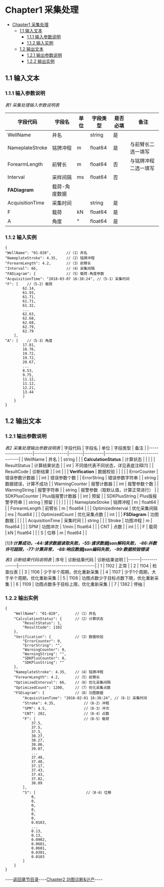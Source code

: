 # Chapter1 采集处理

- [Chapter1 采集处理](Chapter1.md#Chapter1-采集处理)
    - [1.1 输入文本](Chapter1.md##1.1-输入文本)
      - [1.1.1 输入参数说明](Chapter1.md###1.1.1-输入参数说明)
      - [1.1.2 输入实例](Chapter1.md###1.1.2-输入实例)
    - [1.2 输出文本](Chapter1.md##1.2-输出文本)
      - [1.2.1 输出参数说明](Chapter1.md###1.2.1-输出参数说明)
      - [1.2.2 输出实例](Chapter1.md###1.2.2-输出实例)

## 1.1 输入文本

### 1.1.1 输入参数说明

*表1 采集处理输入参数说明表*

| 字段代码                 | 字段名        | 单位 | 字段类型 | 是否必填 | 备注                 |
|-------------------------|--------------|------|----------|----------|----------------------|
| WellName                | 井名          |      | string   | 是       |                      |
| NameplateStroke         | 铭牌冲程       | m    | float64  | 是       | 与前臂长二选一填写      |
| ForearmLength           | 前臂长        | m    | float64  | 否       | 与铭牌冲程二选一填写     |
| Interval                | 采样间隔       | ms   | float64  | 否       |                      |
| **FADiagram**           | 载荷-角度数据   |      |          |          |                      |
| AcquisitionTime         | 采集时间       |      | string   | 是       |                      |
| F                       | 载荷           | kN   | float64  | 是       |                      |
| A                       | 角度           | °    | float64  | 是       |                      |

### 1.1.2 输入实例

```
{
"WellName": "01-020",       //（1）井名
"NameplateStroke": 4.35,    //（2）铭牌冲程
"ForearmLength": 4.2,       //（3）前臂长
"Interval": 66,             //（4）采集间隔
"FADiagram": {              //（5）载荷-角度参数
"AcquisitionTime": "2018-03-07 16:38:24", //（5-1）采集时间
"F": [    //（5-2）载荷
        62.14,
        61.93,
        61.71,
        61.71,
        61.32,
        ...
        62.63,
        62.68,
        62.68,
        62.79,
        62.79
    ],
"A": [    //（5-3）角度
        17.81,
        18.76,
        19.72,
        19.72,
        20.67,
        ...
        8.53,
        9.75,
        11.12,
        11.12,
        12.21,
        13.44
        ]
    }
}
```
## 1.2 输出文本

### 1.2.1 输出参数说明

*表2 采集处理输出参数说明表*
| 字段代码           | 字段名           | 单位  | 字段类型 | 备注                              |
|-------------------|-----------------|-------|----------|----------------------------------|
| WellName          | 井名             |       | string   |                                  |
| **CalculationStatus** | 计算状态         |       |          |                                   |
| ResultStatus      | 计算结果状态      |       | int      | 不同值代表不同状态，详见表底注释[1]     |
| ResultCode        | 诊断结果         |       | int      |                                   |
| **Verification**      | 数据校验         |       |          |                                   |
| ErrorCounter      | 错误参数计数器    |       | int      | 错误参数个数                        |
| ErrorString       | 错误参数字符串    |       | string   | 数据错误，计算不成功                 |
| WarningCounter    | 报警计数器       |       | int      | 报警参数个数                        |
| WarningString     | 报警字符串       |       | string   | 报警参数（取默认值，计算正常进行）      |
| SDKPlusCounter    | Plus版报警计数器 |       | int      | 预留                               |
| SDKPlusString     | Plus版报警字符串 |       | string   | 预留                               |
|                   |                |       |          |                                   |
| NameplateStroke   | 铭牌冲程        | m     | float64  |                                   |
| ForearmLength     | 前臂长          | m     | float64  |                                   |
| OptimizedInterval | 优化采集间隔     | ms    | float64  |                                   |
| OptimizedCount    | 优化采集点数     |       | int      |                                   |
| **FSDiagram**     |  功图数据       |       |          |                                   |
| AcquisitionTime   | 采集时间        |       | string   |                                   |
| Stroke            | 功图冲程        | m     | float64  |                                   |
| SPM               | 功图冲次        | 1/min | float64  |                                   |
| CNT               | 点数           |       | int      |                                    |
| F                 | 载荷           | kN    | float64  |                                    |
| S                 | 位移           | m     | float64  |                                    |

[1]***1:计算成功，-44:请求数据读取失败，-55:请求数据json解码失败， -66:井数许可超限，-77:计算异常， -88:响应数据json编码失败， -99:数据校验错误*** 

*表3 诊断结果代码说明表*
| 序号  | 诊断结果代码   | 诊断结果说明                            |
|------|--------------|---------------------------------------|
| 1    | 1102         | 正常                                   |
| 2    | 1104         | 检查仪表                               |
| 3    | 1106         | 少于半个周期，优化重新采集                |
| 4    | 1107         | 少于1个周期，大于半个周期，优化重新采集     |
| 5    | 1108         | 功图点数少于目标点数下限，优化重新采集      |
| 6    | 1109         | 功图点数多于目标上限，优化重新采集         |
| 7    | 1362         | 停抽                                  |

### 1.2.2 输出实例

```
{
    "WellName": "01-020",       //（1）井名
    "CalculationStatus": {      //（2）计算状态
        "ResultStatus": 1,
        "ResultCode": 1102
    },
    "Verification": {           //（3）数据校验
        "ErrorCounter": 0,
        "ErrorString": "",
        "WarningCounter": 0,
        "WarningString": "",
        "SDKPlusCounter": 0,
        "SDKPlusString": ""
    },
    "NameplateStroke": 4.35,    //（4）铭牌冲程
    "ForearmLength": 4.2,       //（5）前臂长
    "OptimizedInterval": 66,    //（6）优化采集间隔
    "OptimizedCount": 1200,     //（7）优化采集点数
    "FSDiagram": {              //（8）功图数据
        "AcquisitionTime": "2016-02-01 16:38:24", //（8-1）采集时间
        "Stroke": 4.35,             //（8-2）冲程
        "SPM": 4.5,                 //（8-3）冲次
        "CNT": 202,                 //（8-4）点数
        "F": [                      //（8-5）载荷
            37.5,
            37.5,
            37.5,
            38.27,
            38.27,
            38.86,
            39.07,
            ...
            37.48,
            37.48,
            37.17,
            37.43,
            37.43,
            37.82,
            38.09
        ],
        "S": [                       //（8-6）位移
            0,
            0,
            0,
            0,
            0,
            0,
            0.0103,
            ...
            0.13,
            0.13,
            0.0902,
            0.0601,
            0.0601,
            0.0301,
            0.0103
        ]
    }
}
```
----[返回章节目录](https://github.com/cosog-chentr/acmd/blob/master/README.md)----[Chapter2 功图诊断&计产](https://github.com/cosog-chentr/acmd/blob/master/Chapter2/Chapter2.md)----